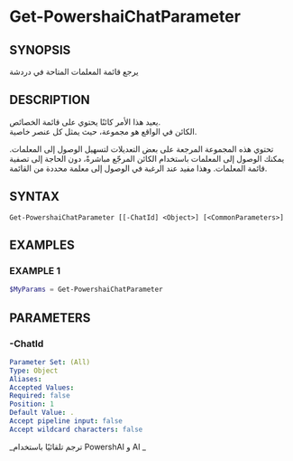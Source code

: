 ﻿---
external help file: powershai-help.xml
schema: 2.0.0
powershai: true
---

# Get-PowershaiChatParameter

## SYNOPSIS <!--!= @#Synop !-->
يرجع قائمة المعلمات المتاحة في دردشة

## DESCRIPTION <!--!= @#Desc !-->
يعيد هذا الأمر كائنًا يحتوي على قائمة الخصائص.  
الكائن في الواقع هو مجموعة، حيث يمثل كل عنصر خاصية.  

تحتوي هذه المجموعة المرجعة على بعض التعديلات لتسهيل الوصول إلى المعلمات. 
يمكنك الوصول إلى المعلمات باستخدام الكائن المرجّع مباشرةً، دون الحاجة إلى تصفية قائمة المعلمات.
وهذا مفيد عند الرغبة في الوصول إلى معلمة محددة من القائمة.

## SYNTAX <!--!= @#Syntax !-->

```
Get-PowershaiChatParameter [[-ChatId] <Object>] [<CommonParameters>]
```

## EXAMPLES <!--!= @#Ex !-->

### EXAMPLE 1
```powershell
$MyParams = Get-PowershaiChatParameter
```


## PARAMETERS <!--!= @#Params !-->

### -ChatId

```yml
Parameter Set: (All)
Type: Object
Aliases: 
Accepted Values: 
Required: false
Position: 1
Default Value: .
Accept pipeline input: false
Accept wildcard characters: false
```



<!--PowershaiAiDocBlockStart-->
_ترجم تلقائيًا باستخدام PowershAI و AI 
_
<!--PowershaiAiDocBlockEnd-->
